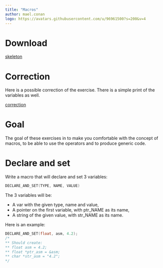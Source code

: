 ```yaml
---
title: "Macros"
author: mael.conan
logo: https://avatars.githubusercontent.com/u/96961500?s=200&v=4
---
```


# Download

[skeleton](macros.tar.gz)

# Correction

Here is a possible correction of the exercise. There is a simple print of the variables as well.

[correction](macros_correction.tar.gz)

# Goal

The goal of these exercises in to make you comfortable with the concept of macros, to be able to use the operators and to produce generic code.


# Declare and set

Write a macro that will declare and set 3 variables:

```c
DECLARE_AND_SET(TYPE, NAME, VALUE)
```

The 3 variables will be:

- A var with the given type, name and value,
- A pointer on the first variable, with ptr\_NAME as its name,
- A string of the given value, with str\_NAME as its name.

Here is an example:

```c
DECLARE_AND_SET(float, asm, 4.2);
/*
** Should create:
** float asm = 4.2;
** float *ptr_asm = &asm;
** char *str_asm = "4.2";
*/
```
